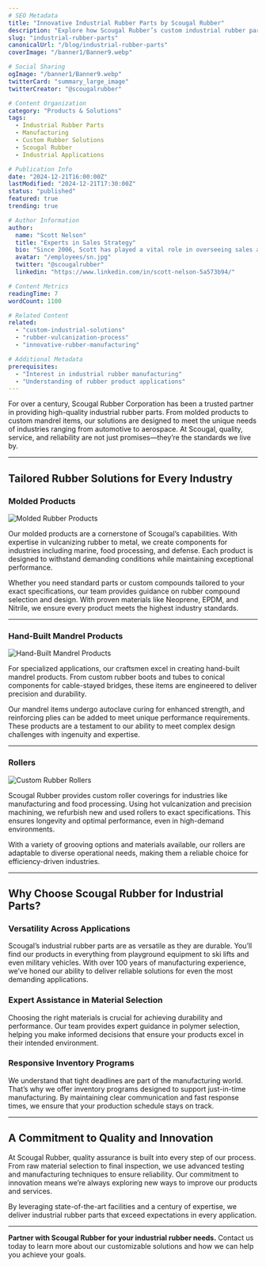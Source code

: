 ```yaml
---
# SEO Metadata
title: "Innovative Industrial Rubber Parts by Scougal Rubber"
description: "Explore how Scougal Rubber’s custom industrial rubber parts deliver unmatched versatility, quality, and reliability for diverse applications."
slug: "industrial-rubber-parts"
canonicalUrl: "/blog/industrial-rubber-parts"
coverImage: "/banner1/Banner9.webp"

# Social Sharing
ogImage: "/banner1/Banner9.webp"
twitterCard: "summary_large_image"
twitterCreator: "@scougalrubber"

# Content Organization
category: "Products & Solutions"
tags:
  - Industrial Rubber Parts
  - Manufacturing
  - Custom Rubber Solutions
  - Scougal Rubber
  - Industrial Applications

# Publication Info
date: "2024-12-21T16:00:00Z"
lastModified: "2024-12-21T17:30:00Z"
status: "published"
featured: true
trending: true

# Author Information
author:
  name: "Scott Nelson"
  title: "Experts in Sales Strategy"
  bio: "Since 2006, Scott has played a vital role in overseeing sales and marketing, as well as guiding Scougal’s transition to a state-of-the-art facility in Nevada."
  avatar: "/employees/sn.jpg"
  twitter: "@scougalrubber"
  linkedin: "https://www.linkedin.com/in/scott-nelson-5a573b94/"

# Content Metrics
readingTime: 7
wordCount: 1100

# Related Content
related:
  - "custom-industrial-solutions"
  - "rubber-vulcanization-process"
  - "innovative-rubber-manufacturing"

# Additional Metadata
prerequisites:
  - "Interest in industrial rubber manufacturing"
  - "Understanding of rubber product applications"
---
```


For over a century, Scougal Rubber Corporation has been a trusted partner in providing high-quality industrial rubber parts. From molded products to custom mandrel items, our solutions are designed to meet the unique needs of industries ranging from automotive to aerospace. At Scougal, quality, service, and reliability are not just promises—they’re the standards we live by.

---

## Tailored Rubber Solutions for Every Industry

### Molded Products

![Molded Rubber Products](/rubber/molded.webp)

Our molded products are a cornerstone of Scougal’s capabilities. With expertise in vulcanizing rubber to metal, we create components for industries including marine, food processing, and defense. Each product is designed to withstand demanding conditions while maintaining exceptional performance.

Whether you need standard parts or custom compounds tailored to your exact specifications, our team provides guidance on rubber compound selection and design. With proven materials like Neoprene, EPDM, and Nitrile, we ensure every product meets the highest industry standards.

---

### Hand-Built Mandrel Products

![Hand-Built Mandrel Products](/rubber/mandrel.webp)

For specialized applications, our craftsmen excel in creating hand-built mandrel products. From custom rubber boots and tubes to conical components for cable-stayed bridges, these items are engineered to deliver precision and durability.

Our mandrel items undergo autoclave curing for enhanced strength, and reinforcing plies can be added to meet unique performance requirements. These products are a testament to our ability to meet complex design challenges with ingenuity and expertise.

---

### Rollers

![Custom Rubber Rollers](/rubber/roller.webp)

Scougal Rubber provides custom roller coverings for industries like manufacturing and food processing. Using hot vulcanization and precision machining, we refurbish new and used rollers to exact specifications. This ensures longevity and optimal performance, even in high-demand environments.

With a variety of grooving options and materials available, our rollers are adaptable to diverse operational needs, making them a reliable choice for efficiency-driven industries.

---

## Why Choose Scougal Rubber for Industrial Parts?

### Versatility Across Applications

Scougal’s industrial rubber parts are as versatile as they are durable. You’ll find our products in everything from playground equipment to ski lifts and even military vehicles. With over 100 years of manufacturing experience, we’ve honed our ability to deliver reliable solutions for even the most demanding applications.

### Expert Assistance in Material Selection

Choosing the right materials is crucial for achieving durability and performance. Our team provides expert guidance in polymer selection, helping you make informed decisions that ensure your products excel in their intended environment.

### Responsive Inventory Programs

We understand that tight deadlines are part of the manufacturing world. That’s why we offer inventory programs designed to support just-in-time manufacturing. By maintaining clear communication and fast response times, we ensure that your production schedule stays on track.

---

## A Commitment to Quality and Innovation

At Scougal Rubber, quality assurance is built into every step of our process. From raw material selection to final inspection, we use advanced testing and manufacturing techniques to ensure reliability. Our commitment to innovation means we’re always exploring new ways to improve our products and services.

By leveraging state-of-the-art facilities and a century of expertise, we deliver industrial rubber parts that exceed expectations in every application.

---

**Partner with Scougal Rubber for your industrial rubber needs.** Contact us today to learn more about our customizable solutions and how we can help you achieve your goals.
